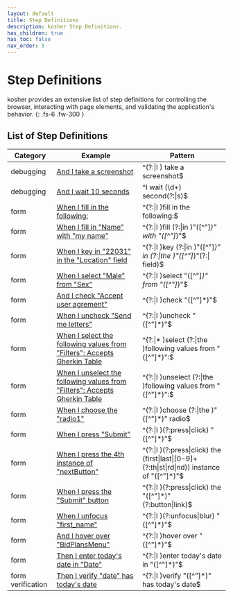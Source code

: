 ```yaml
---
layout: default
title: Step Definitions
description: kosher Step Definitions.
has_children: true
has_toc: false
nav_order: 5
---
```


# Step Definitions

kosher provides an extensive list of step definitions for controlling the browser, interacting with page elements, and validating the application's behavior.
{: .fs-6 .fw-300 }

## List of Step Definitions

| Category          | Example                                                                                                      | Pattern                                                                                      |
| ----------------- | ------------------------------------------------------------------------------------------------------------ | -------------------------------------------------------------------------------------------- |
| debugging         | [And I take a screenshot](i_take_a_screenshot.html)                                                          | ^(?:\|I ) take a screenshot$                                                                 |
| debugging         | [And I wait 10 seconds](i_wait_seconds.html)                                                                 | ^I wait (\d+) second(?:\|s)$                                                                 |
| form              | [When I fill in the following:](i_fill_in_the_following.html)                                                | ^(?:\|I )fill in the following:$                                                             |
| form              | [When I fill in "Name" with "my name"](i_fill_in_with.html)                                                  | ^(?:\|I )fill (?:\|in )"([^"]*)" with "([^"]*)"$                                             |
| form              | [When I key in "22031" in the "Location" field](i_key_in.html)                                               | ^(?:\|I )key (?:\|in )"([^"]*)" in (?:\|the )"([^"]*)"(?:\| field)$                          |
| form              | [When I select "Male" from "Sex"](i_select_from.html)                                                        | ^(?:\|I )select "([^"]*)" from "([^"]*)"$                                                    |
| form              | [And I check "Accept user agrement"](i_check.html)                                                           | ^(?:\|I )check "([^"]*)"$                                                                    |
| form              | [When I uncheck "Send me letters"](i_uncheck.html)                                                           | ^(?:\|I )uncheck "([^"]*)"$                                                                  |
| form              | [When I select the following values from "Filters": Accepts Gherkin Table](i_select_following_from.html)     | ^(?:\|* )select (?:\|the )following values from "([^"]*)":$                                  |
| form              | [When I unselect the following values from "Filters": Accepts Gherkin Table](i_unselect_following_from.html) | ^(?:\|I )unselect (?:\|the )following values from "([^"]*)":$                                |
| form              | [When I choose the "radio1"](i_choose.html)                                                                  | ^(?:\|I )choose (?:\|the )"([^"]*)" radio$                                                   |
| form              | [When I press "Submit"](i_press.html)                                                                        | ^(?:\|I )(?:press\|click) "([^"]*)"$                                                         |
| form              | [When I press the 4th instance of "nextButton"](i_press_instance.html)                                       | ^(?:\|I )(?:press\|click) the (first\|last\|[0-9]+(?:th\|st\|rd\|nd)) instance of "([^"]*)"$ |
| form              | [When I press the "Submit" button](i_press_button.html)                                                      | ^(?:\|I )(?:press\|click) the "([^"]*)" (?:button\|link)$                                    |
| form              | [When I unfocus "first_name"](i_unfocus.html)                                                                | ^(?:\|I )(?:unfocus\|blur) "([^"]*)"$                                                        |
| form              | [And I hover over "BidPlansMenu"](i_hover.html)                                                              | ^(?:\|I )hover over "([^"]*)"$                                                               |
| form              | [Then I enter today's date in "Date"](i_enter_todays_date.html)                                              | ^(?:\|I )enter today's date in "([^"]*)"$                                                    |
| form verification | [Then I verify "date" has today's date](i_verify_todays_date.html)                                           | ^(?:\|I )verify "([^"]*)" has today's date$                                                  |